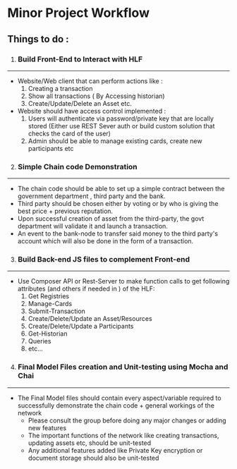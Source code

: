 # Minor Project Workflow

## Things to do :

1. ### Build Front-End to Interact with HLF
---
  - Website/Web client that can perform actions like :
    1. Creating a transaction
    2. Show all transactions ( By Accessing historian)
    3. Create/Update/Delete an Asset etc.
  - Website should have access control implemented :
    1. Users will authenticate via password/private key that are locally stored (Either use REST Sever auth or build custom solution that checks the card of the user)
    2. Admin should be able to manage existing cards, create new participants etc


2. ### Simple Chain code Demonstration
---
  - The chain code should be able to set up a simple contract between the government department , third party and the bank.
  - Third party should be chosen either by voting or by who is giving the best price + previous reputation.
  - Upon successful creation of asset from the third-party, the govt department will validate it and launch a transaction.
  - An event to the bank-node to transfer said money to the third party's account which will also be done in the form of a transaction.


3. ### Build Back-end JS files to complement Front-end
---
  - Use Composer API or Rest-Server to make function calls to get following attributes (and others if needed in ) of the HLF:
    1. Get Registries
    2. Manage-Cards
    3. Submit-Transaction
    4. Create/Delete/Update an Asset/Resources
    5. Create/Delete/Update a Participants
    6. Get-Historian
    7. Queries 
    8. etc...


4. ### Final Model Files creation and Unit-testing using Mocha and Chai
---

- The Final Model files should contain every aspect/variable required to successfully demonstrate the chain code + general workings of the network
	- Please consult the group before doing any major changes or adding new features
	- The important functions of the network like creating transactions, updating assets etc, should be unit-tested 
	- Any additional features added like Private Key encryption or document storage should also be unit-tested


